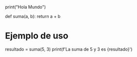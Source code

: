 print("Hola Mundo")

def suma(a, b):
    return a + b

# Ejemplo de uso
resultado = suma(5, 3)
print(f'La suma de 5 y 3 es {resultado}')
